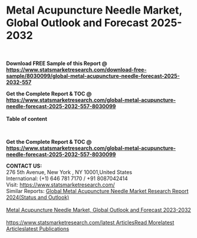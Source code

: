 <h1>Metal Acupuncture Needle Market, Global Outlook and Forecast 2025-2032</h1><br/><p><strong>Download FREE Sample of this Report @ <a href="https://www.statsmarketresearch.com/download-free-sample/8030099/global-metal-acupuncture-needle-forecast-2025-2032-557">https://www.statsmarketresearch.com/download-free-sample/8030099/global-metal-acupuncture-needle-forecast-2025-2032-557</a></strong></p><div><b>Get the Complete Report & TOC @ <a href="https://www.statsmarketresearch.com/global-metal-acupuncture-needle-forecast-2025-2032-557-8030099">https://www.statsmarketresearch.com/global-metal-acupuncture-needle-forecast-2025-2032-557-8030099</a></b></div><br><b>Table of content</b><p><br><div><b>Get the Complete Report & TOC @ <a href="https://www.statsmarketresearch.com/global-metal-acupuncture-needle-forecast-2025-2032-557-8030099">https://www.statsmarketresearch.com/global-metal-acupuncture-needle-forecast-2025-2032-557-8030099</a></b></div></p> <b>CONTACT US:</b><br>276 5th Avenue, New York , NY 10001,United States<br>International: (+1) 646 781 7170 / +91 8087042414<br>Visit: <a href="https://www.statsmarketresearch.com/">https://www.statsmarketresearch.com/</a><br>Similar Reports: <a href="https://www.statsmarketresearch.com/global-metal-acupuncture-needle-forecast-2025-2032-557-8030099">Global Metal Acupuncture Needle Market Research Report 2024(Status and Outlook)</a><br/><br/><a href="https://www.statsmarketresearch.com/global-metal-acupuncture-needle-forecast-2025-2032-557-8030099">Metal Acupuncture Needle Market, Global Outlook and Forecast 2023-2032</a><br/><br/><a href="https://gyeongbokgung.com">https://www.statsmarketresearch.com/</a><a href="https://hallyeomaritime.com">latest Articles</a><a href="https://jingwansa.com">Read More</a><a href=https://nguoiviet.jp/">latest Articles</a><a href="https://www.intelmarketresearch.com/">latest Publications</a>